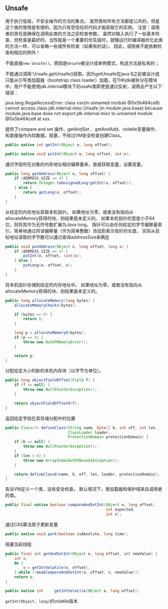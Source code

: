 ## Unsafe

用于执行低级，不安全操作的方法的集合。 虽然类和所有方法都是公共的，但是这个类的使用是有限的，因为只有受信任的代码才能获取它的实例。
注意：调用者的责任是确保在调用此类的方法之前检查参数。 虽然对输入执行了一些基本检查，但检查是最好的，当性能是一个重要的优先级时，就像运行时编译器优化此类的方法一样，可以省略一些或所有检查（如果有的话）。 因此，调用者不能依赖检查和相应的例外！

不能直接`new Unsafe()`，原因是`Unsafe`被设计成单例模式，构造方法是私有的；

不能通过调用`Unsafe.getUnsafe()获取，因为getUnsafe在java 8之前被设计成只能从引导类加载器（bootstrap class loader）加载。在11中jdk被拆分在模块中，用户不能使用jdk.internal模块下的usafe类即使是通过反射，调用会产生以下错误：

java.lang.IllegalAccessError: class xxx(in unnamed module @0x5b464ce8) cannot access class jdk.internal.misc.Unsafe (in module java.base) because module java.base does not export jdk.internal.misc to unnamed module @0x5b464ce8 at xxx.<clinit>

提供了compare and set 操作、getAndSet 、getAndAdd、volatile变量操作、和直接操作内存数据。阻塞，不经过VM安全检查创建Class。

```JAVA
public native int getInt(Object o, long offset);
```



```java
public native void putInt(Object o, long offset, int x);
```

通过字段所在对象的内存地址相对偏移量来，直接获取变量，设置变量。

```java
public long getAddress(Object o, long offset) {
    if (ADDRESS_SIZE == 4) {
        return Integer.toUnsignedLong(getInt(o, offset));
    } else {
        return getLong(o, offset);
    }
}
```

从给定的内存地址获取本机指针。 如果地址为零，或者没有指向从allocateMemory获得的块，则结果是未定义的。
如果本机指针的宽度小于64位，则将其作为无符号数扩展为Java long。 指针可以由任何给定的字节偏移量索引，简单地通过将该偏移量（作为简单整数）添加到表示指针的长度。 实际从目标地址读取的字节数可以通过查询addressSize来确定

```java
public void putAddress(Object o, long offset, long x) {
    if (ADDRESS_SIZE == 4) {
        putInt(o, offset, (int)x);
    } else {
        putLong(o, offset, x);
    }
}
```

将本机指针存储到给定的内存地址中。 如果地址为零，或者没有指向从allocateMemory获得的块，则结果是未定义的。



```java
public long allocateMemory(long bytes) {
    allocateMemoryChecks(bytes);

    if (bytes == 0) {
        return 0;
    }

    long p = allocateMemory0(bytes);
    if (p == 0) {
        throw new OutOfMemoryError();
    }

    return p;
}
```

分配给定大小的新的本机内存块（以字节为单位）。



```java
public long objectFieldOffset(Field f) {
    if (f == null) {
        throw new NullPointerException();
    }

    return objectFieldOffset0(f);
}
```

返回给定字段在其存储分配中的位置

```java
public Class<?> defineClass(String name, byte[] b, int off, int len,
                            ClassLoader loader,
                            ProtectionDomain protectionDomain) {
    if (b == null) {
        throw new NullPointerException();
    }
    if (len < 0) {
        throw new ArrayIndexOutOfBoundsException();
    }

    return defineClass0(name, b, off, len, loader, protectionDomain);
}
```

告诉VM定义一个类，没有安全检查。 默认情况下，类加载器和保护域来自调用者的类。



```java
public final native boolean compareAndSetInt(Object o, long offset,
                                             int expected,
                                             int x);
```

通过CAS算法原子更新变量

```java
public native void park(boolean isAbsolute, long time);
```

阻塞当前线程

```java
public final int getAndSetInt(Object o, long offset, int newValue) {
    int v;
    do {
        v = getIntVolatile(o, offset);
    } while (!weakCompareAndSetInt(o, offset, v, newValue));
    return v;
}
```

```java
public native int     getIntVolatile(Object o, long offset);
```

`getInt(Object, long)`的volatile版本

